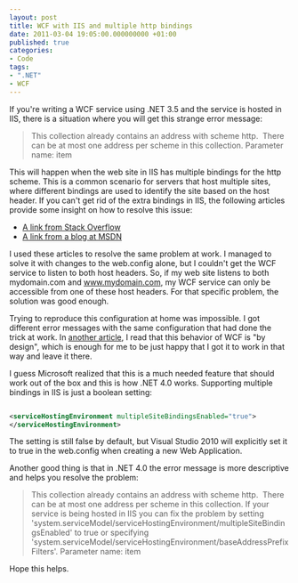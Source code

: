 ```yaml
---
layout: post
title: WCF with IIS and multiple http bindings
date: 2011-03-04 19:05:00.000000000 +01:00
published: true
categories:
- Code
tags:
- ".NET"
- WCF
---
```


If you're writing a WCF service using .NET 3.5 and the service is hosted in IIS, there is a situation where you will get this strange error message:
<blockquote>
This collection already contains an address with scheme http.  There can be at most one address per scheme in this collection.
Parameter name: item</blockquote>

This will happen when the web site in IIS has multiple bindings for the http scheme. This is a common scenario for servers that host multiple sites, where different bindings are used to identify the site based on the host header.
If you can't get rid of the extra bindings in IIS, the following articles provide some insight on how to resolve this issue:
<ul>
<li><a href="http://stackoverflow.com/questions/561823/wcf-error-this-collection-already-contains-an-address-with-scheme-http" target="_blank">A link from Stack Overflow</a></li>
<li><a href="http://blogs.msdn.com/b/rampo/archive/2008/02/11/how-can-wcf-support-multiple-iis-binding-specified-per-site.aspx" target="_blank">A link from a blog at MSDN</a></li>
</ul>

I used these articles to resolve the same problem at work. I managed to solve it with changes to the web.config alone, but I couldn't get the WCF service to listen to both host headers. So, if my web site listens to both mydomain.com and www.mydomain.com, my WCF service can only be accessible from one of these host headers. For that specific problem, the solution was good enough.

Trying to reproduce this configuration at home was impossible. I got different error messages with the same configuration that had done the trick at work. In <a href="http://social.msdn.microsoft.com/forums/en-US/wcf/thread/9e248455-1c4d-4c5c-851c-79d9c1631e21/" target="_blank">another article</a>, I read that this behavior of WCF is "by design", which is enough for me to be just happy that I got it to work in that way and leave it there.

I guess Microsoft realized that this is a much needed feature that should work out of the box and this is how .NET 4.0 works. Supporting multiple bindings in IIS is just a boolean setting:

```xml

<serviceHostingEnvironment multipleSiteBindingsEnabled="true">
</serviceHostingEnvironment>

```

The setting is still false by default, but Visual Studio 2010 will explicitly set it to true in the web.config when creating a new Web Application.

Another good thing is that in .NET 4.0 the error message is more descriptive and helps you resolve the problem:
<blockquote>
This collection already contains an address with scheme http.  There can be at most one address per scheme in this collection. If your service is being hosted in IIS you can fix the problem by setting 'system.serviceModel/serviceHostingEnvironment/multipleSiteBindingsEnabled' to true or specifying 'system.serviceModel/serviceHostingEnvironment/baseAddressPrefixFilters'.
Parameter name: item</blockquote>

Hope this helps.
